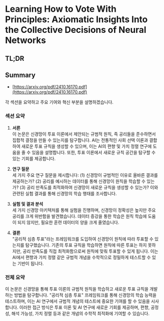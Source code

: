 # Learning How to Vote With Principles: Axiomatic Insights Into the Collective Decisions of Neural Networks
## TL;DR
## Summary
- [https://arxiv.org/pdf/2410.16170.pdf](https://arxiv.org/pdf/2410.16170.pdf)

각 섹션을 요약하고 주요 기여와 혁신 부분을 설명하겠습니다. 

### 섹션 요약

1. **서론**  
이 논문은 신경망이 투표 이론에서 제안되는 규범적 원칙, 즉 공리들을 준수하면서 집합적 결정을 만들 수 있는지를 탐구합니다. AI는 전통적인 사회 선택 이론과 결합하여 새로운 투표 규칙을 생성할 수 있으며, 이는 AI의 편향 및 가치 정렬 연구에 도움을 줄 수 있음을 설명합니다. 또한, 투표 이론에서 새로운 규칙 공간을 탐구할 수 있는 기회를 제공합니다.

2. **연구 질문**  
세 가지 주요 연구 질문을 제시합니다: (1) 신경망이 규범적인 이유로 올바른 결과를 제공하는가? (2) 공리를 예시하는 데이터를 통해 신경망이 원칙을 학습할 수 있는가? (3) 공리 만족도를 최적화하여 신경망이 새로운 규칙을 생성할 수 있는가? 이와 관련된 실험 결과를 통해 신경망의 학습 행태를 조사합니다.

3. **실험 및 결과 분석**  
세 가지 신경망 아키텍처를 통해 실험을 진행하며, 신경망이 정확성은 높지만 주요 공리를 크게 위반함을 발견했습니다. 데이터 증강을 통한 학습은 원칙 학습에 도움이 되지 않지만, 필요한 훈련 데이터의 양을 크게 줄였습니다.

4. **결론**  
"공리적 심층 투표"라는 프레임워크를 도입하여 신경망이 원칙에 따라 투표할 수 있는지를 탐구했습니다. 기존의 투표 규칙을 학습하면 원칙에 따른 투표는 하지 못하지만, 공리 만족도를 직접 최적화함으로써 원칙에 맞춰 투표할 수 있게 됩니다. 이는 AI에서 편향과 가치 정렬 같은 규범적 개념을 수학적으로 정밀하게 테스트할 수 있는 기반이 됩니다.

### 전체 요약

이 논문은 신경망을 통해 투표 이론의 규범적 원칙을 학습하고 새로운 투표 규칙을 개발하는 방법을 탐구합니다. "공리적 심층 투표" 프레임워크를 통해 신경망의 학습 능력을 테스트하며, 이는 AI 연구에서 규범적 개념의 테스트에 중요한 기여를 할 수 있음을 시사합니다. 이러한 접근 방식은 투표 이론 및 AI 연구에 새로운 기회를 제공하며, 편향, 공정성, 해석 가능성, 가치 정렬 등과 같은 개념의 수학적 최적화에 기여할 수 있습니다.